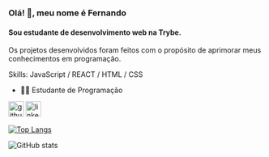 ### Olá! 👋, meu nome é Fernando
#### Sou estudante de desenvolvimento web na Trybe.


Os projetos desenvolvidos foram feitos com o propósito de aprimorar meus conhecimentos em programação.

Skills: JavaScript / REACT / HTML / CSS

- 👨‍💻 Estudante de Programação


[<img src='https://cdn.jsdelivr.net/npm/simple-icons@3.0.1/icons/github.svg' alt='github' height='30'>](https://github.com/nandovbr)  [<img src='https://cdn.icon-icons.com/icons2/99/PNG/512/linkedin_socialnetwork_17441.png' alt='linkedin' height='30'>](https://www.linkedin.com/in/https://www.linkedin.com/in/nandorodrigues//)  

[![Top Langs](https://github-readme-stats.vercel.app/api/top-langs/?username=nandovbr)](https://github.com/anuraghazra/github-readme-stats)

![GitHub stats](https://github-readme-stats.vercel.app/api?username=nandovbr&show_icons=true)  

